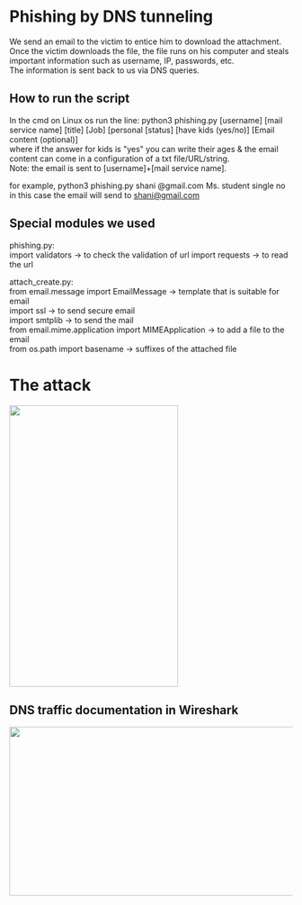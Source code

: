 # Phishing by DNS tunneling
We send an email to the victim to entice him to download the attachment.  
Once the victim downloads the file, the file runs on his computer and steals important information such as username, IP, passwords, etc.  
The information is sent back to us via DNS queries. 
## How to run the script
In the cmd on Linux os run the line: python3 phishing.py [username] [mail service name] [title] [Job] [personal [status] [have kids (yes/no)] [Email content (optional)]  
where if the answer for kids is "yes" you can write their ages & the email content can come in a configuration of a txt file/URL/string.  
Note: the email is sent to [username]+[mail service name].

for example, python3 phishing.py shani @gmail.com Ms. student single no
in this case the email will send to shani@gmail.com  

## Special modules we used
phishing.py:  
import validators -> to check the validation of url
import requests -> to read the url

attach_create.py:  
from email.message import EmailMessage -> template that is suitable for email  
import ssl -> to send secure email  
import smtplib  -> to send the mail  
from email.mime.application import MIMEApplication -> to add a file to the email  
from os.path import basename -> suffixes of the attached file 

# The attack
<img src = https://user-images.githubusercontent.com/92265738/204932664-e4af7f73-5b0f-499d-8221-7ec0dd33c977.png width="300" height="500">

## DNS traffic documentation in Wireshark
<img src = https://user-images.githubusercontent.com/92265738/204931996-71458311-813b-42b4-a43f-5d3c944980c7.png width="700" height="300">
